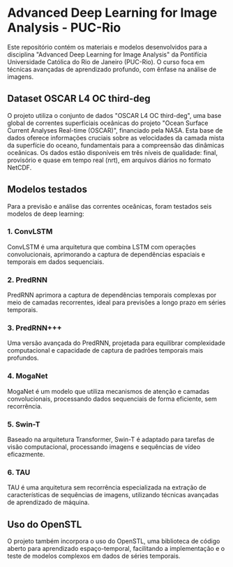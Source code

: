 # Advanced Deep Learning for Image Analysis - PUC-Rio
Este repositório contém os materiais e modelos desenvolvidos para a disciplina "Advanced Deep Learning for Image Analysis" da Pontifícia Universidade Católica do Rio de Janeiro (PUC-Rio). O curso foca em técnicas avançadas de aprendizado profundo, com ênfase na análise de imagens.

## Dataset OSCAR L4 OC third-deg
O projeto utiliza o conjunto de dados "OSCAR L4 OC third-deg", uma base global de correntes superficiais oceânicas do projeto "Ocean Surface Current Analyses Real-time (OSCAR)", financiado pela NASA. Esta base de dados oferece informações cruciais sobre as velocidades da camada mista da superfície do oceano, fundamentais para a compreensão das dinâmicas oceânicas. Os dados estão disponíveis em três níveis de qualidade: final, provisório e quase em tempo real (nrt), em arquivos diários no formato NetCDF.

## Modelos testados
Para a previsão e análise das correntes oceânicas, foram testados seis modelos de deep learning:

### 1. ConvLSTM
ConvLSTM é uma arquitetura que combina LSTM com operações convolucionais, aprimorando a captura de dependências espaciais e temporais em dados sequenciais.

### 2. PredRNN
PredRNN aprimora a captura de dependências temporais complexas por meio de camadas recorrentes, ideal para previsões a longo prazo em séries temporais.

### 3. PredRNN+++
Uma versão avançada do PredRNN, projetada para equilibrar complexidade computacional e capacidade de captura de padrões temporais mais profundos.

### 4. MogaNet
MogaNet é um modelo que utiliza mecanismos de atenção e camadas convolucionais, processando dados sequenciais de forma eficiente, sem recorrência.

### 5. Swin-T
Baseado na arquitetura Transformer, Swin-T é adaptado para tarefas de visão computacional, processando imagens e sequências de vídeo eficazmente.

### 6. TAU
TAU é uma arquitetura sem recorrência especializada na extração de características de sequências de imagens, utilizando técnicas avançadas de aprendizado de máquina.

## Uso do OpenSTL
O projeto também incorpora o uso do OpenSTL, uma biblioteca de código aberto para aprendizado espaço-temporal, facilitando a implementação e o teste de modelos complexos em dados de séries temporais.
